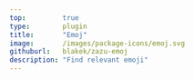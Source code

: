 ```yaml
---
top:         true
type:        plugin
title:       "Emoj"
image:       /images/package-icons/emoj.svg
githuburl:   blakek/zazu-emoj
description: "Find relevant emoji"
---
```

